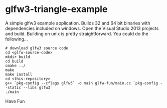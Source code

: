 # glfw3-triangle-example
A simple glfw3 example application. Builds 32 and 64 bit binaries with dependencies included on windows. Open the Visual Studio 2013 projects and build. Building on unix is pretty straightforward. You could do the following...

```shell
# download glfw3 source code
cd <glfw-source-code>
mkdir build
cd build
cmake ../
make
make install
cd <this-repository>
g++ `pkg-config --cflags glfw3` -o main glfw-fun/main.cc `pkg-config --static --libs glfw3`
./main
```

Have Fun
